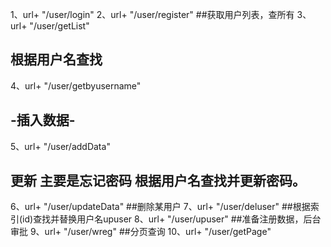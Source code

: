 1、url+ "/user/login"
2、url+ "/user/register"
##获取用户列表，查所有
3、url+ "/user/getList"

## 根据用户名查找
4、url+ "/user/getbyusername"
## -插入数据-
5、url+ "/user/addData"
## 更新 主要是忘记密码 根据用户名查找并更新密码。
6、url+ "/user/updateData"
##删除某用户
7、url+ "/user/deluser"
##根据索引(id)查找并替换用户名upuser
8、url+ "/user/upuser"
##准备注册数据，后台审批
9、url+ "/user/wreg"
##分页查询
10、url+ "/user/getPage"